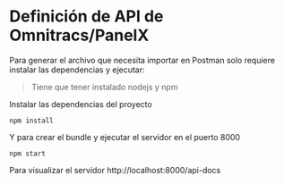 # Definición de API de Omnitracs/PanelX

Para generar el archivo que necesita importar en Postman solo requiere instalar las dependencias y ejecutar:

> Tiene que tener instalado nodejs y npm

Instalar las dependencias del proyecto

```shell
npm install
```

Y para crear el bundle y ejecutar el servidor en el puerto 8000

```shell
npm start
```

Para visualizar el servidor http://localhost:8000/api-docs
